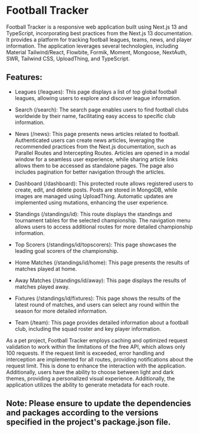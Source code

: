 # Football Tracker

Football Tracker is a responsive web application built using Next.js 13 and TypeScript, incorporating best practices from the Next.js 13 documentation. It provides a platform for tracking football leagues, teams, news, and player information. The application leverages several technologies, including Material Tailwind/React, Flowbite, Formik, Moment, Mongoose, NextAuth, SWR, Tailwind CSS, UploadThing, and TypeScript.

## Features:

- Leagues (/leagues): This page displays a list of top global football leagues, allowing users to explore and discover league information.

- Search (/search): The search page enables users to find football clubs worldwide by their name, facilitating easy access to specific club information.

- News (/news): This page presents news articles related to football. Authenticated users can create news articles, leveraging the recommended practices from the Next.js documentation, such as Parallel Routes and Intercepting Routes. Articles are opened in a modal window for a seamless user experience, while sharing article links allows them to be accessed as standalone pages. The page also includes pagination for better navigation through the articles.

- Dashboard (/dashboard): This protected route allows registered users to create, edit, and delete posts. Posts are stored in MongoDB, while images are managed using UploadThing. Automatic updates are implemented using mutations, enhancing the user experience.

- Standings (/standings/id): This route displays the standings and tournament tables for the selected championship. The navigation menu allows users to access additional routes for more detailed championship information.

- Top Scorers (/standings/id/topscorers): This page showcases the leading goal scorers of the championship.

- Home Matches (/standings/id/home): This page presents the results of matches played at home.

- Away Matches (/standings/id/away): This page displays the results of matches played away.

- Fixtures (/standings/id/fixtures): This page shows the results of the latest round of matches, and users can select any round within the season for more detailed information.

- Team (/team): This page provides detailed information about a football club, including the squad roster and key player information.

As a pet project, Football Tracker employs caching and optimized request validation to work within the limitations of the free API, which allows only 100 requests. If the request limit is exceeded, error handling and interception are implemented for all routes, providing notifications about the request limit. This is done to enhance the interaction with the application. Additionally, users have the ability to choose between light and dark themes, providing a personalized visual experience. Additionally, the application utilizes the ability to generate metadata for each route.

## Note: Please ensure to update the dependencies and packages according to the versions specified in the project's package.json file.
